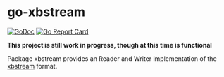 # go-xbstream
[![GoDoc](https://godoc.org/github.com/skmcgrail/go-xbstream/xbstream?status.svg)](https://godoc.org/github.com/skmcgrail/go-xbstream/xbstream)
[![Go Report Card](https://goreportcard.com/badge/github.com/skmcgrail/go-xbstream)](https://goreportcard.com/report/github.com/skmcgrail/go-xbstream)

**This project is still work in progress, though at this time is functional**

Package xbstream provides an Reader and Writer implementation of the [xbstream][0] format.

[0]: https://github.com/percona/percona-xtrabackup/tree/2.3/storage/innobase/xtrabackup